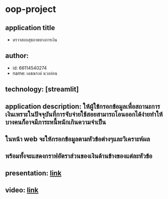 # oop-project
## application title
  * ตรวจสอบสุขภาพทางการเงิน
## author: 
  * id: 66114540274
  * name: เดชณรงค์ นวลอ่อน
## technology: [streamlit]
## application description: ให้ผู้ใข้กรอกข้อมูลเพื่อสถานะการเงินเพราะในปัจจุบันที่การจับจ่ายใช้สอยสามารถโอนออกได้ง่ายทำให้บางคนก็อาจมีภาระหนี้หนักเกินความจำเป็น
## ในหน้า web จะให้กรอกข้อมูลตามหัวข้อต่างๆและวิเคราะห์ผล
## พร้อมทั้งจะแสดงกราฟอัตราส่วนของเงินด้านข้างของแต่ละหัวข้อ

## presentation: [link](https://slidesgo.com/editor/share/9b883c50-7255-404d-a694-5bc5eb05d457#rs=link)
## video: [link](https://youtu.be/PQmwikA1Lks)
